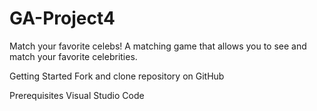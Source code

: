 # GA-Project4

Match your favorite celebs!
A matching game that allows you to see and match your favorite celebrities. 

Getting Started
Fork and clone repository on GitHub

Prerequisites
Visual Studio Code



